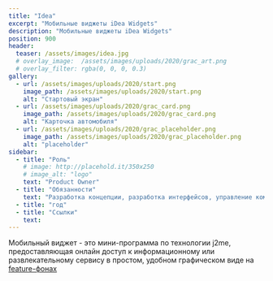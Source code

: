 ```yaml
---
title: "Idea"
excerpt: "Мобильные виджеты iDea Widgets"
description: "Мобильные виджеты iDea Widgets"
position: 900
header:
  teaser: /assets/images/idea.jpg
  # overlay_image:  /assets/images/uploads/2020/grac_art.png
  # overlay_filter: rgba(0, 0, 0, 0.3)
gallery:
  - url: /assets/images/uploads/2020/start.png
    image_path: /assets/images/uploads/2020/start.png
    alt: "Стартовый экран"
  - url: /assets/images/uploads/2020/grac_card.png
    image_path: /assets/images/uploads/2020/grac_card.png
    alt: "Карточка автомобиля"
  - url: /assets/images/uploads/2020/grac_placeholder.png
    image_path: /assets/images/uploads/2020/grac_placeholder.png
    alt: "placeholder"
sidebar:
  - title: "Роль"
    # image: http://placehold.it/350x250
    # image_alt: "logo"
    text: "Product Owner"
  - title: "Обязанности"
    text: "Разработка концепции, разработка интерфейсов, управление командой"
  - title: "год"
  - title: "Ссылки"
    text:
---
```


Мобильный виджет - это мини-программа по технологии j2me, предоставляющая онлайн доступ к информационному или развлекательному сервису в простом, удобном графическом виде на [feature-фонах](https://ru.wikipedia.org/wiki/Фичерфон)
